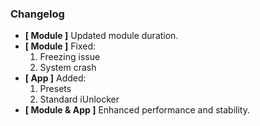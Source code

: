 ### Changelog
- **[ Module ]** Updated module duration.
- **[ Module ]** Fixed:
  1. Freezing issue  
  2. System crash  
- **[ App ]** Added:  
  1. Presets  
  2. Standard iUnlocker  
- **[ Module & App ]** Enhanced performance and stability.
